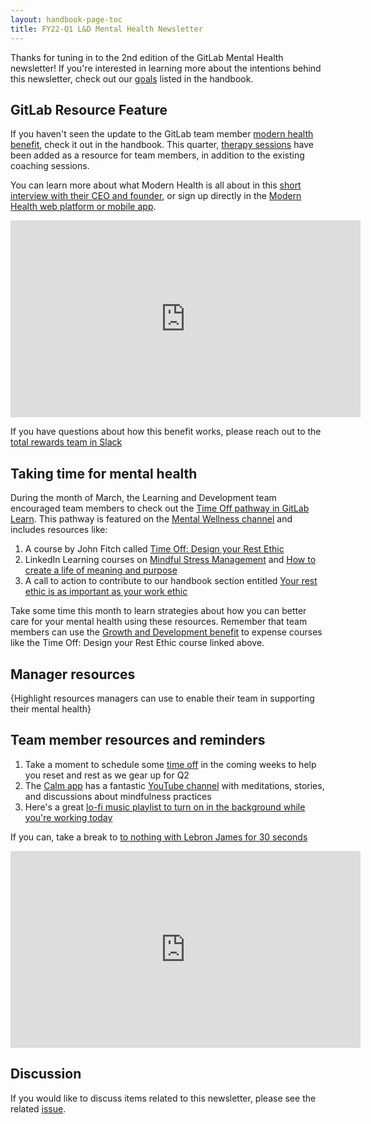 ```yaml
---
layout: handbook-page-toc
title: FY22-Q1 L&D Mental Health Newsletter
---
```


Thanks for tuning in to the 2nd edition of the GitLab Mental Health newsletter! If you're interested in learning more about the intentions behind this newsletter, check out our [goals](/handbook/people-group/learning-and-development/newsletter/mental-health-newsletter/#long-term-goals) listed in the handbook.

## GitLab Resource Feature

If you haven't seen the update to the GitLab team member [modern health benefit](/handbook/total-rewards/benefits/modern-health/), check it out in the handbook. This quarter, [therapy sessions](/handbook/total-rewards/benefits/modern-health/#care) have been added as a resource for team members, in addition to the existing coaching sessions. 

You can learn more about what Modern Health is all about in this [short interview with their CEO and founder](https://youtu.be/-oUb3RcQB3M), or sign up directly in the [Modern Health web platform or mobile app](https://www.joinmodernhealth.com/).

<iframe width="560" height="315" src="https://www.youtube.com/embed/-oUb3RcQB3M" title="YouTube video player" frameborder="0" allow="accelerometer; autoplay; clipboard-write; encrypted-media; gyroscope; picture-in-picture" allowfullscreen></iframe>

If you have questions about how this benefit works, please reach out to the [total rewards team in Slack](https://app.slack.com/client/T02592416/CTVK60M32)


## Taking time for mental health

During the month of March, the Learning and Development team encouraged team members to check out the [Time Off pathway in GitLab Learn](https://gitlab.edcast.com/pathways/time-off-is-productive-develop-your-rest-ethic). This pathway is featured on the [Mental Wellness channel](https://gitlab.edcast.com/channel/mental-wellness) and includes resources like:

1. A course by John Fitch called [Time Off: Design your Rest Ethic](https://gitlab.edcast.com/pathways/time-off-is-productive-develop-your-rest-ethic/cards/1286463)
1. LinkedIn Learning courses on [Mindful Stress Management](https://gitlab.edcast.com/pathways/time-off-is-productive-develop-your-rest-ethic/cards/1257710) and [How to create a life of meaning and purpose](https://gitlab.edcast.com/pathways/time-off-is-productive-develop-your-rest-ethic/cards/1257713)
1. A call to action to contribute to our handbook section entitled [Your rest ethic is as important as your work ethic](/company/culture/all-remote/mental-health/#your-rest-ethic-is-as-important-as-your-work-ethic)

Take some time this month to learn strategies about how you can better care for your mental health using these resources. Remember that team members can use the [Growth and Development benefit](/handbook/total-rewards/benefits/general-and-entity-benefits/#growth-and-development-benefit) to expense courses like the Time Off: Design your Rest Ethic course linked above.


## Manager resources

{Highlight resources managers can use to enable their team in supporting their mental health}

## Team member resources and reminders

1. Take a moment to schedule some [time off](https://about.gitlab.com/handbook/paid-time-off/) in the coming weeks to help you reset and rest as we gear up for Q2
1. The [Calm app](https://www.calm.com/) has a fantastic [YouTube channel](https://www.youtube.com/c/calm/featured) with meditations, stories, and discussions about mindfulness practices
1. Here's a great [lo-fi music playlist to turn on in the background while you're working today](https://youtu.be/n_wbIhJIQTU)

If you can, take a break to [to nothing with Lebron James for 30 seconds](https://youtu.be/LwgnzCLy8Mk)

<iframe width="560" height="315" src="https://www.youtube.com/embed/LwgnzCLy8Mk" title="YouTube video player" frameborder="0" allow="accelerometer; autoplay; clipboard-write; encrypted-media; gyroscope; picture-in-picture" allowfullscreen></iframe>
 
## Discussion 

If you would like to discuss items related to this newsletter, please see the related [issue](https://gitlab.com/gitlab-com/people-group/learning-development/mental-health/-/issues/2). 
